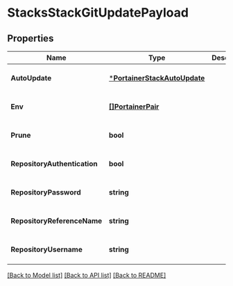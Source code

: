 # StacksStackGitUpdatePayload

## Properties
Name | Type | Description | Notes
------------ | ------------- | ------------- | -------------
**AutoUpdate** | [***PortainerStackAutoUpdate**](portainer.StackAutoUpdate.md) |  | [optional] [default to null]
**Env** | [**[]PortainerPair**](portainer.Pair.md) |  | [optional] [default to null]
**Prune** | **bool** |  | [optional] [default to null]
**RepositoryAuthentication** | **bool** |  | [optional] [default to null]
**RepositoryPassword** | **string** |  | [optional] [default to null]
**RepositoryReferenceName** | **string** |  | [optional] [default to null]
**RepositoryUsername** | **string** |  | [optional] [default to null]

[[Back to Model list]](../README.md#documentation-for-models) [[Back to API list]](../README.md#documentation-for-api-endpoints) [[Back to README]](../README.md)


